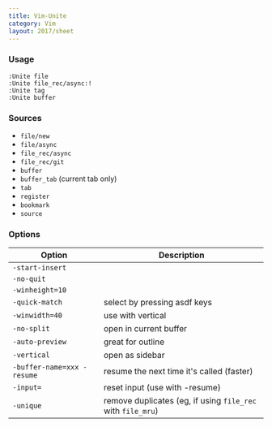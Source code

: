```yaml
---
title: Vim-Unite
category: Vim
layout: 2017/sheet
---
```


### Usage

``` vim
:Unite file
:Unite file_rec/async:!
:Unite tag
:Unite buffer
```

### Sources

* `file/new`
* `file/async`
* `file_rec/async`
* `file_rec/git`
* `buffer`
* `buffer_tab` (current tab only)
* `tab`
* `register`
* `bookmark`
* `source`

### Options

| Option                     | Description                                                 |
| -------------------------- | ----------------------------------------------------------- |
| `-start-insert`            |                                                             |
| `-no-quit`                 |                                                             |
| `-winheight=10`            |                                                             |
| `-quick-match`             | select by pressing asdf keys                                |
| `-winwidth=40`             | use with vertical                                           |
| `-no-split`                | open in current buffer                                      |
| `-auto-preview`            | great for outline                                           |
| `-vertical`                | open as sidebar                                             |
| `-buffer-name=xxx -resume` | resume the next time it's called (faster)                   |
| `-input=`                  | reset input (use with -resume)                              |
| `-unique`                  | remove duplicates (eg, if using `file_rec` with `file_mru`) |
